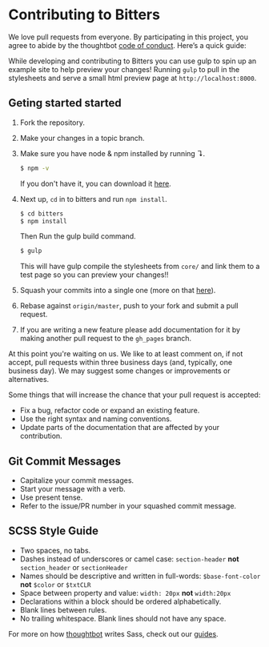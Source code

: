 # Contributing to Bitters

We love pull requests from everyone. By participating in this project, you
agree to abide by the thoughtbot [code of conduct]. Here’s a quick guide:

[code of conduct]: https://thoughtbot.com/open-source-code-of-conduct

While developing and contributing to Bitters you can use gulp to spin up an example site to help
preview your changes! Running `gulp` to pull in the stylesheets and serve a small html preview page at `http://localhost:8000`.

## Geting started started

1. Fork the repository.

1. Make your changes in a topic branch.

1. Make sure you have node & npm installed by running ↴.

    ```bash
    $ npm -v
    ```

    If you don't have it, you can download it [here](https://nodejs.org/).

1. Next up, `cd` in to bitters and run `npm install`.

    ```bash
    $ cd bitters
    $ npm install
    ```

    Then Run the gulp build command.

    ```bash
    $ gulp
    ```

    This will have gulp compile the stylesheets from `core/` and link them to a test page so
    you can preview your changes!!

1. Squash your commits into a single one (more on that [here](http://gitready.com/advanced/2009/02/10/squashing-commits-with-rebase.html)).

1. Rebase against `origin/master`, push to your fork and submit a pull request.

1. If you are writing a new feature please add documentation for it by making another pull request to the `gh_pages` branch.

At this point you're waiting on us. We like to at least comment on, if not
accept, pull requests within three business days (and, typically, one business
day). We may suggest some changes or improvements or alternatives.

Some things that will increase the chance that your pull request is accepted:

* Fix a bug, refactor code or expand an existing feature.
* Use the right syntax and naming conventions.
* Update parts of the documentation that are affected by your contribution.

## Git Commit Messages

* Capitalize your commit messages.
* Start your message with a verb.
* Use present tense.
* Refer to the issue/PR number in your squashed commit message.

## SCSS Style Guide

* Two spaces, no tabs.
* Dashes instead of underscores or camel case: `section-header` **not** `section_header` or `sectionHeader`
* Names should be descriptive and written in full-words: `$base-font-color` **not** `$color` or `$txtCLR`
* Space between property and value: `width: 20px` **not** `width:20px`
* Declarations within a block should be ordered alphabetically.
* Blank lines between rules.
* No trailing whitespace. Blank lines should not have any space.

For more on how [thoughtbot](http://thoughtbot.com) writes Sass, check out our
[guides](https://github.com/thoughtbot/guides/tree/master/style/sass).
